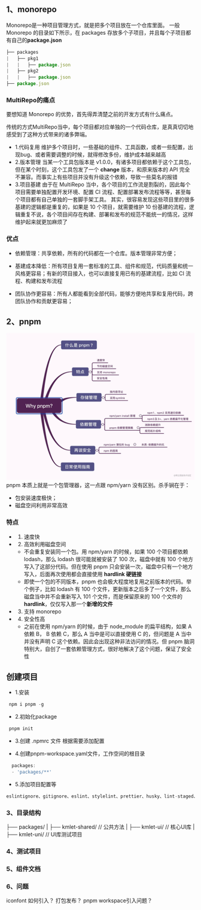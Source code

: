## 1、monorepo
Monorepo是一种项目管理方式，就是把多个项目放在一个仓库里面。
一般 Monorepo 的目录如下所示，在 packages 存放多个子项目，并且每个子项目都有自己的**package.json**
```js
├── packages
|   ├── pkg1
|   |   ├── package.json
|   ├── pkg2
|   |   ├── package.json
├── package.json

```
### MultiRepo的痛点
要想知道 Monorepo 的优势，首先得弄清楚之前的开发方式有什么痛点。

传统的方式MultiRepo当中，每个项目都对应单独的一个代码仓库，是真真切切地感受到了这种方式带来的诸多弊端。
- 1.代码复用
   维护多个项目时，一些基础的组件、工具函数，或者一些配置，出现bug、或者需要调整的时候，就得修改多份，维护成本越来越高
- 2.版本管理
  当某一个工具包版本是 v1.0.0，有诸多项目都依赖于这个工具包，但在某个时刻，这个工具包发了一个 **change** 版本，和原来版本的 API 完全不兼容。而事实上有些项目并没有升级这个依赖，导致一些莫名的报错
- 3.项目基建
    由于在 MultiRepo 当中，各个项目的工作流是割裂的，因此每个项目需要单独配置开发环境、配置 CI 流程、配置部署发布流程等等，甚至每个项目都有自己单独的一套脚手架工具。
    其实，很容易发现这些项目里的很多基建的逻辑都是重复的，如果是 10 个项目，就需要维护 10 份基建的流程，逻辑重复不说，各个项目间存在构建、部署和发布的规范不能统一的情况，这样维护起来就更加麻烦了

### 优点
- 依赖管理：共享依赖，所有的代码都在一个仓库。版本管理非常方便；

- 基建成本降低：所有项目复用一套标准的工具、组件和规范，代码质量和统一风格更容易；有新的项目接入，也可以直接复用已有的基建流程，比如 CI 流程、构建和发布流程

- 团队协作更容易：所有人都能看到全部代码，能够方便地共享和复用代码，跨团队协作和贡献更容易；


## 2、pnpm
![image](./pnpm.png)
pnpm 本质上就是一个包管理器，这一点跟 npm/yarn 没有区别。杀手锏在于：
- 包安装速度极快；
- 磁盘空间利用非常高效

### 特点
- 1. 速度快
- 2. 高效利用磁盘空间
  - 不会重复安装同一个包。用 npm/yarn 的时候，如果 100 个项目都依赖 lodash，那么 lodash 很可能就被安装了 100 次，磁盘中就有 100 个地方写入了这部分代码。但在使用 pnpm 只会安装一次，磁盘中只有一个地方写入，后面再次使用都会直接使用 **hardlink 硬链接**
  - 即使一个包的不同版本，pnpm 也会极大程度地复用之前版本的代码。举个例子，比如 lodash 有 100 个文件，更新版本之后多了一个文件，那么磁盘当中并不会重新写入 101 个文件，而是保留原来的 100 个文件的 **hardlink**，仅仅写入那一个**新增的文件**
- 3. 支持 monorepo
- 4. 安全性高
  - 之前在使用 npm/yarn 的时候，由于 node_module 的扁平结构，如果 A 依赖 B， B 依赖 C，那么 A 当中是可以直接使用 C 的，但问题是 A 当中并没有声明 C 这个依赖。因此会出现这种非法访问的情况。但 pnpm 脑洞特别大，自创了一套依赖管理方式，很好地解决了这个问题，保证了安全性

## 创建项目

- 1.安装
```js
 npm i pnpm -g
```

- 2.初始化package
```js
 pnpm init
```
- 3.创建 .npmrc 文件
  根据需要添加配置

- 4.创建pnpm-workspace.yaml文件，工作空间的根目录
```js
  packages:
  - 'packages/**'
```
- 5.添加项目配置等
```js
eslintignore、gitignore、eslint、stylelint、prettier、husky、lint-staged、commitlint
```


### 3、目录结构
├── packages/
|   ├── kmlet-shared/      // 公共方法
|   ├── kmlet-ui/          // 核心UI库
|   ├── kmlet-uni/         // UI库测试项目

### 4、测试项目

### 5、组件文档


### 6、问题
iconfont 如何引入？
打包发布？
pnpm workspace引入问题？


  
